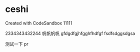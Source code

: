 # ceshi

Created with CodeSandbox
11111

2334343432244
帆帆帆帆
gfdgdfgjhfgghfhdfgf
fsdfsdggsdgsa

测试一下 pr

